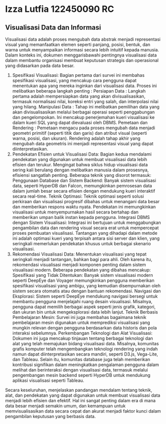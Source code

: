 # Izza Lutfia 122450090 RC
## Visualisasi Data dan Informasi





Visualisasi data adalah proses mengubah data abstrak menjadi representasi visual yang memanfaatkan elemen seperti panjang, posisi, bentuk, dan warna untuk menyampaikan informasi secara lebih intuitif kepada manusia. Dalam konteks ini, dokumen menggarisbawahi pentingnya visualisasi data dalam membantu organisasi membuat keputusan strategis dan operasional yang didasarkan pada data besar.
1. Spesifikasi Visualisasi: Bagian pertama dari survei ini membahas spesifikasi visualisasi, yang mencakup cara pengguna dapat menentukan apa yang mereka inginkan dari visualisasi data. Proses ini melibatkan beberapa langkah penting :
Persiapan Data : Langkah pertama adalah mempersiapkan data yang akan divisualisasikan, termasuk normalisasi nilai, koreksi entri yang salah, dan interpolasi nilai yang hilang.
Manipulasi Data : Tahap ini melibatkan pemilihan data yang akan divisualisasikan melalui berbagai operasi seperti penggabungan dan pengelompokan. Ini mencakup penerjemahan kueri visualisasi ke dalam kueri SQL yang dapat dievaluasi oleh DBMS.
Pemetaan dan Rendering : Pemetaan mengacu pada proses mengubah data menjadi geometri primitif (seperti titik dan garis) dan atribut visual (seperti warna, posisi, dan ukuran). Rendering adalah tahap akhir yang mengubah data geometris ini menjadi representasi visual yang dapat diinterpretasikan.
2. Pendekatan Efisien untuk Visualisasi Data: Bagian kedua mendalami pendekatan yang digunakan untuk membuat visualisasi data lebih efisien dan terukur. Mengingat bahwa siklus hidup visualisasi data sering kali berulang dengan melibatkan manusia dalam prosesnya, efisiensi sangatlah penting. Beberapa teknik yang disorot termasuk:
Penggunaan Database dan Sistem Backend: Banyak sistem visualisasi data, seperti HyperDB dan Falcon, memungkinkan pemrosesan data dalam jumlah besar secara efisien dengan mendukung kueri interaktif secara real-time.
Teknik Optimasi: Teknik optimasi seperti solusi perkiraan dan visualisasi progresif dibahas untuk menangani data besar dan memberikan respons waktu nyata. Pendekatan ini memungkinkan visualisasi untuk menyempurnakan hasil secara bertahap dan memberikan umpan balik instan kepada pengguna.
Integrasi DBMS dengan Sistem Visualisasi: Integrasi ini bertujuan untuk menggabungkan pengambilan data dan rendering visual secara erat untuk mempercepat proses pembuatan visualisasi. Tantangan yang dihadapi dalam metode ini adalah optimasi kueri yang terpisah antara sisi server dan klien, yang seringkali memerlukan pendekatan khusus untuk berbagai skenario visualisasi.
3. Rekomendasi Visualisasi Data: Menentukan visualisasi yang tepat seringkali menjadi tantangan, bahkan bagi para ahli. Oleh karena itu, rekomendasi visualisasi menjadi komponen penting dalam sistem visualisasi modern. Beberapa pendekatan yang dibahas mencakup:
Spesifikasi yang Tidak Ditentukan: Banyak sistem visualisasi modern seperti DeepEye dan Voyager memungkinkan pengguna memberikan spesifikasi visualisasi yang ambigu, yang kemudian disempurnakan oleh sistem secara otomatis atau dengan bantuan rekomendasi.
Navigasi dan Eksplorasi: Sistem seperti DeepEye mendukung navigasi bersegi untuk membantu pengguna menjelajahi ruang desain visualisasi. Misalnya, pengguna dapat memilih berbagai aspek seperti jenis grafik, kategori, dan ukuran bin untuk mengeksplorasi data lebih lanjut.
Teknik Berbasis Pembelajaran Mesin: Survei ini juga membahas bagaimana teknik pembelajaran mesin digunakan untuk memprediksi visualisasi yang mungkin relevan dengan pengguna berdasarkan data historis dan pola interaksi sebelumnya.
Perkembangan Teknologi dan Alat Visualisasi: Dokumen ini juga mencakup tinjauan tentang berbagai teknologi dan alat yang telah memajukan bidang visualisasi data. Misalnya, komunitas grafis komputer telah mengembangkan teknologi rendering yang indah namun dapat diinterpretasikan secara mandiri, seperti D3.js, Vega-Lite, dan Tableau. Selain itu, komunitas database juga telah memberikan kontribusi signifikan dalam meningkatkan pengalaman pengguna dalam melihat dan berinteraksi dengan visualisasi data, termasuk melalui pengembangan mesin backend seperti HyperDB untuk mendukung aplikasi visualisasi seperti Tableau.

Secara keseluruhan, menjelaskan pandangan mendalam tentang teknik, alat, dan pendekatan yang dapat digunakan untuk membuat visualisasi data menjadi lebih efisien dan efektif. Hal ini sangat penting dalam era di mana data besar menjadi semakin umum, dan kemampuan untuk memvisualisasikan data secara cepat dan akurat menjadi faktor kunci dalam pengambilan keputusan yang berbasis data.
